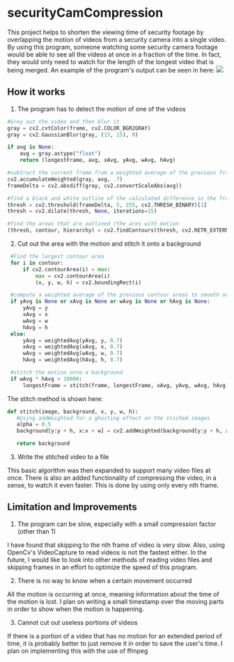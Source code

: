 # securityCamCompression
This project helps to shorten the viewing time of security footage by overlapping the motion of videos from a security camera into a single video. By using this program, someone watching some security camera footage would be able to see all the videos at once in a fraction of the time. In fact, they would only need to watch for the length of the longest video that is being merged.
An example of the program's output can be seen in here:
![](motion2.gif)

## How it works
1. The program has to detect the motion of one of the videos
  ```Python
  #Grey out the video and then blur it
  gray = cv2.cvtColor(frame, cv2.COLOR_BGR2GRAY)
  gray = cv2.GaussianBlur(gray, (15, 15), 0)

  if avg is None:
      avg = gray.astype("float")
      return (longestFrame, avg, xAvg, yAvg, wAvg, hAvg)

  #subtract the current frame from a weighted average of the previous frames
  cv2.accumulateWeighted(gray, avg, .7)
  frameDelta = cv2.absdiff(gray, cv2.convertScaleAbs(avg))

  #find a black and white outline of the calculated difference in the frames
  thresh = cv2.threshold(frameDelta, 5, 255, cv2.THRESH_BINARY)[1]
  thresh = cv2.dilate(thresh, None, iterations=15)

  #find the areas that are outlined (the ares with motion
  (thresh, contour, hierarchy) = cv2.findContours(thresh, cv2.RETR_EXTERNAL, cv2.CHAIN_APPROX_SIMPLE)
 ```
2. Cut out the area with the motion and stitch it onto a background
 ```Python
  #Find the largest contour area
  for i in contour:
      if cv2.contourArea(i) > max:
          max = cv2.contourArea(i)
          (x, y, w, h) = cv2.boundingRect(i)

  #compute a weighted average of the previous contour areas to smooth out the motion 
  if yAvg is None or xAvg is None or wAvg is None or hAvg is None:
      yAvg = y
      xAvg = x
      wAvg = w
      hAvg = h
  else:
      yAvg = weightedAvg(yAvg, y, 0.7)
      xAvg = weightedAvg(xAvg, x, 0.7)
      wAvg = weightedAvg(wAvg, w, 0.7)
      hAvg = weightedAvg(hAvg, h, 0.7)

  #stitch the motion onto a background
  if wAvg * hAvg > 10000:
      longestFrame = stitch(frame, longestFrame, xAvg, yAvg, wAvg, hAvg)
 ```
 The stitch method is shown here:
 ```Python
 def stitch(image, background, x, y, w, h):
    #Using addWeighted for a ghosting effect on the stiched images
    alpha = 0.5
    background[y:y + h, x:x + w] = cv2.addWeighted(background[y:y + h, x:x + w], alpha, image[y:y + h, x:x + w],1 - alpha, 0)

    return background
 ```
3. Write the stitched video to a file

This basic algorithm was then expanded to support many video files at once. There is also an added functionality of compressing the video, in a sense, to watch it even faster. This is done by using only every nth frame.

## Limitation and Improvements

1. The program can be slow, especially with a small compression factor (other than 1)

I have found that skipping to the nth frame of video is very slow. Also, using OpenCv's VideoCapture to read videos is not the fastest either. In the future, I would like to look into other methods of reading video files and skipping frames in an effort to optimize the speed of this program.

2. There is no way to know when a certain movement occurred

All the motion is occurring at once, meaning information about the time of the motion is lost. I plan on writing a small timestamp over the moving parts in order to show when the motion is happening.

3. Cannot cut out useless portions of videos

If there is a portion of a video that has no motion for an extended period of time, it is probably better to just remove it in order to save the user's time. I plan on implementing this with the use of ffmpeg
